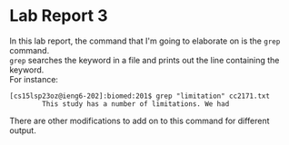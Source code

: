 # Lab Report 3
In this lab report, the command that I'm going to elaborate on is the ```grep``` command. <br/>
```grep``` searches the keyword in a file and prints out the line containing the keyword. <br/>
For instance: <br/>
```
[cs15lsp23oz@ieng6-202]:biomed:201$ grep "limitation" cc2171.txt 
        This study has a number of limitations. We had
```
There are other modifications to add on to this command for different output. <br/>
